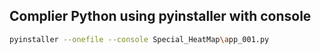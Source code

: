 ## Complier Python using pyinstaller with console

```bash
pyinstaller --onefile --console Special_HeatMap\app_001.py
```